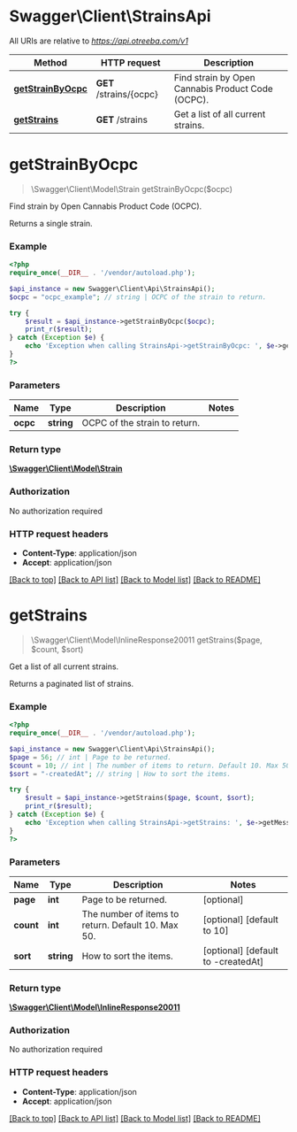 # Swagger\Client\StrainsApi

All URIs are relative to *https://api.otreeba.com/v1*

Method | HTTP request | Description
------------- | ------------- | -------------
[**getStrainByOcpc**](StrainsApi.md#getStrainByOcpc) | **GET** /strains/{ocpc} | Find strain by Open Cannabis Product Code (OCPC).
[**getStrains**](StrainsApi.md#getStrains) | **GET** /strains | Get a list of all current strains.


# **getStrainByOcpc**
> \Swagger\Client\Model\Strain getStrainByOcpc($ocpc)

Find strain by Open Cannabis Product Code (OCPC).

Returns a single strain.

### Example
```php
<?php
require_once(__DIR__ . '/vendor/autoload.php');

$api_instance = new Swagger\Client\Api\StrainsApi();
$ocpc = "ocpc_example"; // string | OCPC of the strain to return.

try {
    $result = $api_instance->getStrainByOcpc($ocpc);
    print_r($result);
} catch (Exception $e) {
    echo 'Exception when calling StrainsApi->getStrainByOcpc: ', $e->getMessage(), PHP_EOL;
}
?>
```

### Parameters

Name | Type | Description  | Notes
------------- | ------------- | ------------- | -------------
 **ocpc** | **string**| OCPC of the strain to return. |

### Return type

[**\Swagger\Client\Model\Strain**](../Model/Strain.md)

### Authorization

No authorization required

### HTTP request headers

 - **Content-Type**: application/json
 - **Accept**: application/json

[[Back to top]](#) [[Back to API list]](../../README.md#documentation-for-api-endpoints) [[Back to Model list]](../../README.md#documentation-for-models) [[Back to README]](../../README.md)

# **getStrains**
> \Swagger\Client\Model\InlineResponse20011 getStrains($page, $count, $sort)

Get a list of all current strains.

Returns a paginated list of strains.

### Example
```php
<?php
require_once(__DIR__ . '/vendor/autoload.php');

$api_instance = new Swagger\Client\Api\StrainsApi();
$page = 56; // int | Page to be returned.
$count = 10; // int | The number of items to return. Default 10. Max 50.
$sort = "-createdAt"; // string | How to sort the items.

try {
    $result = $api_instance->getStrains($page, $count, $sort);
    print_r($result);
} catch (Exception $e) {
    echo 'Exception when calling StrainsApi->getStrains: ', $e->getMessage(), PHP_EOL;
}
?>
```

### Parameters

Name | Type | Description  | Notes
------------- | ------------- | ------------- | -------------
 **page** | **int**| Page to be returned. | [optional]
 **count** | **int**| The number of items to return. Default 10. Max 50. | [optional] [default to 10]
 **sort** | **string**| How to sort the items. | [optional] [default to -createdAt]

### Return type

[**\Swagger\Client\Model\InlineResponse20011**](../Model/InlineResponse20011.md)

### Authorization

No authorization required

### HTTP request headers

 - **Content-Type**: application/json
 - **Accept**: application/json

[[Back to top]](#) [[Back to API list]](../../README.md#documentation-for-api-endpoints) [[Back to Model list]](../../README.md#documentation-for-models) [[Back to README]](../../README.md)

